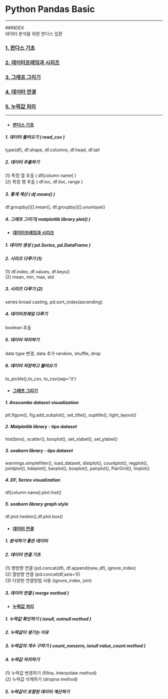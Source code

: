 # Python Pandas Basic
---
##INDEX   
데이터 분석을 위한 판다스 입문   
### [1. 판다스 기초](#판다스-기초)   
### [2. 데이터프레임과 시리즈](#데이터프레임과-시리즈)   
### [3. 그래프 그리기](#그래프-그리기)   
### [4. 데이터 연결](#데이터-연결)   
### [5. 누락값 처리](#누락값-처리)   



---
* #### [판다스 기초](https://github.com/ejcho3792/TIL/blob/master/Python/Pandas/pandas_basic_2.ipynb)
##### 1. 데이터 불러오기 ( read_csv )
type(df), df.shape, df.columns, df.head, df.tail   
##### 2. 데이터 추출하기
(1) 특정 열 추출 ( df[column name] )   
(2) 특정 행 추출 ( df.loc, df.iloc, range )
##### 3. 통계 계산 ( df.mean() )
df.groupby()[].mean(), df.groupby()[].ununique()
##### 4. 그래프 그리기( matplotlib library plot() )

* #### [데이터프레임과 시리즈](https://github.com/ejcho3792/TIL/blob/master/Python/Pandas/pandas_basic_3.ipynb)
##### 1. 데이터 생성 ( pd.Series, pd.DataFrame )   
##### 2. 시리즈 다루기 (1)   
(1) df.index, df.values, df.keys()   
(2) mean, min, max, std   
##### 3. 시리즈 다루기 (2)   
series broad casting, pd.sort_index(ascending)   
##### 4. 데이터프레임 다루기   
boolean 추출           
##### 5. 데이터 처리하기   
data type 변경, data 추가 random, shuffle, drop   
##### 6. 데이터 저장하고 불러오기   
to_pickle(),to_csv, to_csv(sep='\t')   

* #### [그래프 그리기](https://github.com/ejcho3792/TIL/blob/master/Python/Pandas/pandas_basic_4.ipynb)
##### 1. Anscombe dataset visualization
plt.figure(), fig.add_subplot(), set_title(), suptitle(), tight_layout()
##### 2. Matplotlib library - tips dataset
hist(bins), scatter(), boxplot(), set_xlabel(), set_ylabel()
##### 3. seaborn library - tips dataset
warnings.simplefilter(), load_dataset, distplot(), countplot(), regplot(), jointplot(), kdeplot(), barplot(), boxplot(), pairplot(), PairGrid(), lmplot()
##### 4. DF, Series visualization
df[column name].plot.hist()
##### 5. seaborn library graph style
df.plot.hexbin(),df.plot.box()

* #### [데이터 연결](https://github.com/ejcho3792/TIL/blob/master/Python/Pandas/pandas_basic_5.ipynb)
##### 1. 분석하기 좋은 데이터   
##### 2. 데이터 연결 기초   
(1) 행방향 연결 (pd.concat(df), df.append(new_df), ignore_index)   
(2) 열방향 연결 (pd.concat(df,axis=1))   
(3) 다양한 연결방법 사용 (ignore_index, join)   
##### 3. 데이터 연결 ( merge method )

* #### [누락값 처리](https://github.com/ejcho3792/TIL/blob/master/Python/Pandas/pandas_basic_6.ipynb)
##### 1. 누락값 확인하기 ( isnull, notnull method )   
##### 2. 누락값이 생기는 이유   
##### 3. 누락값의 개수 구하기 ( count_nonzero, isnull value_count method )
##### 4. 누락값 처리하기
(1) 누락값 변경하기 (fillna, interpolate method)   
(2) 누락값 삭제하기 (dropna method)   
##### 5. 누락값이 포함된 데이터 계산하기
